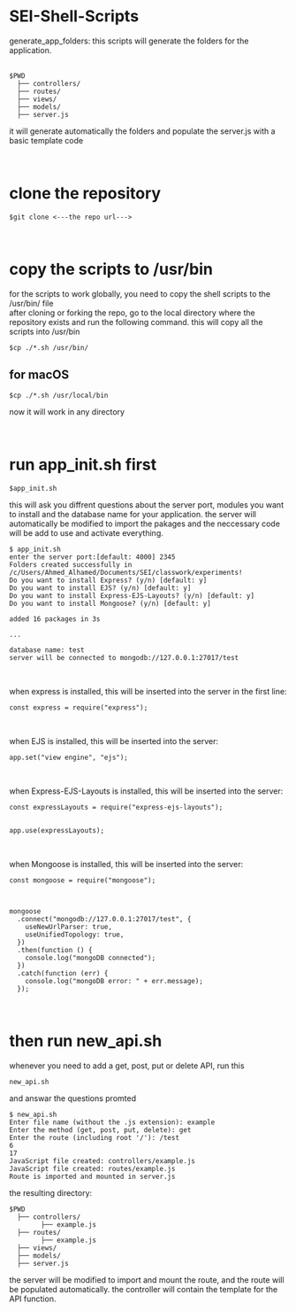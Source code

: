 # SEI-Shell-Scripts

generate_app_folders: this scripts will generate the folders for the application.<br><br>

```
$PWD
  ├── controllers/
  ├── routes/
  ├── views/
  ├── models/
  ├── server.js
```

it will generate automatically the folders and populate the server.js with a basic template code

<br>

# clone the repository

```
$git clone <---the repo url--->
```

<br>

# copy the scripts to /usr/bin

for the scripts to work globally, you need to copy the shell scripts to the /usr/bin/ file<br>
after cloning or forking the repo, go to the local directory where the repository exists and run the following command. this will copy all the scripts into /usr/bin

```
$cp ./*.sh /usr/bin/
```

## for macOS

```
$cp ./*.sh /usr/local/bin
```

now it will work in any directory

<br>

# run app_init.sh first

```
$app_init.sh
```

this will ask you diffrent questions about the server port, modules you want to install and the database name for your application. the server will automatically be modified to import the pakages and the neccessary code will be add to use and activate everything.

```
$ app_init.sh
enter the server port:[default: 4000] 2345
Folders created successfully in /c/Users/Ahmed_Alhamed/Documents/SEI/classwork/experiments!
Do you want to install Express? (y/n) [default: y]
Do you want to install EJS? (y/n) [default: y]
Do you want to install Express-EJS-Layouts? (y/n) [default: y]
Do you want to install Mongoose? (y/n) [default: y]

added 16 packages in 3s

...

database name: test
server will be connected to mongodb://127.0.0.1:27017/test
```

<br>

when express is installed, this will be inserted into the server in the first line:

```
const express = require("express");
```

<br>

when EJS is installed, this will be inserted into the server:

```
app.set("view engine", "ejs");
```

<br>

when Express-EJS-Layouts is installed, this will be inserted into the server:

```
const expressLayouts = require("express-ejs-layouts");


app.use(expressLayouts);
```

<br>

when Mongoose is installed, this will be inserted into the server:

```
const mongoose = require("mongoose");



mongoose
  .connect("mongodb://127.0.0.1:27017/test", {
    useNewUrlParser: true,
    useUnifiedTopology: true,
  })
  .then(function () {
    console.log("mongoDB connected");
  })
  .catch(function (err) {
    console.log("mongoDB error: " + err.message);
  });
```

<br>

# then run new_api.sh

whenever you need to add a get, post, put or delete API, run this

```
new_api.sh
```

and answar the questions promted

```
$ new_api.sh
Enter file name (without the .js extension): example
Enter the method (get, post, put, delete): get
Enter the route (including root '/'): /test
6
17
JavaScript file created: controllers/example.js
JavaScript file created: routes/example.js
Route is imported and mounted in server.js
```

the resulting directory:

```
$PWD
  ├── controllers/
        ├── example.js
  ├── routes/
        ├── example.js
  ├── views/
  ├── models/
  ├── server.js
```

the server will be modified to import and mount the route, and the route will be populated automatically. the controller will contain the template for the API function.
